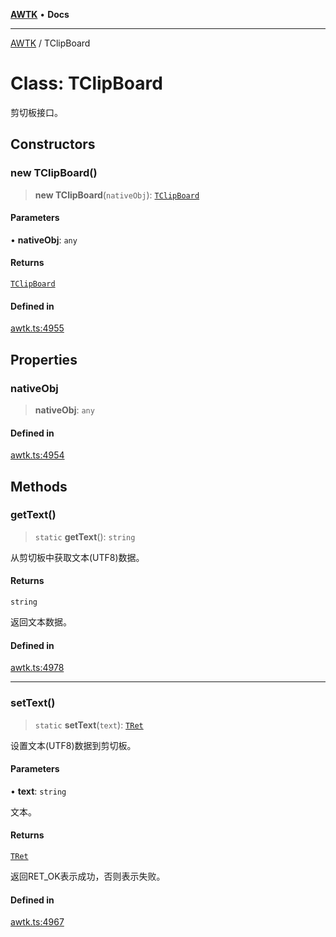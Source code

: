 [**AWTK**](../README.md) • **Docs**

***

[AWTK](../globals.md) / TClipBoard

# Class: TClipBoard

剪切板接口。

## Constructors

### new TClipBoard()

> **new TClipBoard**(`nativeObj`): [`TClipBoard`](TClipBoard.md)

#### Parameters

• **nativeObj**: `any`

#### Returns

[`TClipBoard`](TClipBoard.md)

#### Defined in

[awtk.ts:4955](https://github.com/zlgopen/awtk-binding/blob/f59cb588237dd9223284af0eed269ac285d66f8b/tools/code_gen/js/output/awtk.ts#L4955)

## Properties

### nativeObj

> **nativeObj**: `any`

#### Defined in

[awtk.ts:4954](https://github.com/zlgopen/awtk-binding/blob/f59cb588237dd9223284af0eed269ac285d66f8b/tools/code_gen/js/output/awtk.ts#L4954)

## Methods

### getText()

> `static` **getText**(): `string`

从剪切板中获取文本(UTF8)数据。

#### Returns

`string`

返回文本数据。

#### Defined in

[awtk.ts:4978](https://github.com/zlgopen/awtk-binding/blob/f59cb588237dd9223284af0eed269ac285d66f8b/tools/code_gen/js/output/awtk.ts#L4978)

***

### setText()

> `static` **setText**(`text`): [`TRet`](../enumerations/TRet.md)

设置文本(UTF8)数据到剪切板。

#### Parameters

• **text**: `string`

文本。

#### Returns

[`TRet`](../enumerations/TRet.md)

返回RET_OK表示成功，否则表示失败。

#### Defined in

[awtk.ts:4967](https://github.com/zlgopen/awtk-binding/blob/f59cb588237dd9223284af0eed269ac285d66f8b/tools/code_gen/js/output/awtk.ts#L4967)
